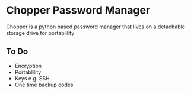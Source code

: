 # Chopper Password Manager

Chopper is a python based password manager that lives on a detachable storage drive for portablility

## To Do

- Encryption
- Portablility
- Keys e.g. SSH
- One time backup codes